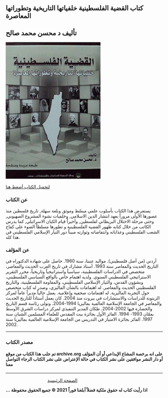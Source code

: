 ## كتاب القضية الفلسطينية خلفياتها التاريخية وتطوراتها المعاصرة
## تأليف د محسن محمد صالح
![](https://raw.githubusercontent.com/iqraa4u/iqraa4u.github.io/main/images%20(33).jpeg)

[لتحميل الكتاب أضغط هنا ](https://www.tolaitila.com/thankspage/2732#)
### عن الكتاب 
يستعرض هذا الكتاب بأسلوب علمي مبسّط وموثق وبلغة سهلة, تاريخ فلسطين منذ عصورها الأولى مروراً بعهد انتشار الدين الاسلامي, وخلفيات نشوء المشروع الصهيوني, وحتى مرحلة الاحتلال البريطاني لفلسطين, وأخيراً قيام الكيان الاسرائيلي, كما يدرس الكاتب من خلال كتابه ظهور القضية الفلسطينية و تطورها مسلطاً الضوء على كفاح الشعب الفلسطيني وعذاباته وانتفاضاته وثوارته مبيناً دور التيار الإسلامي الفلسطيني في هذا كله.
### عن المؤلف 
 أردني (من أصل فلسطيني).
 مواليد عنبتا، سنة 1960.
 حاصل على شهادة الدكتوراه في التاريخ الحديث والمعاصر سنة 1993.
 أستاذ مشارك في تاريخ العرب الحديث والمعاصر، متخصص في الدراسات الفلسطينية، سياسياً واستراتيجياً وتاريخياً، محرر التقرير الاستراتيجي الفلسطيني السنوي. ولديه اهتمام خاص بالواقع السياسي الفلسطيني، وبشؤون القدس، والتيار الإسلامي الفلسطيني، والمقاومة الفلسطينية، والتاريخ الفلسطيني الحديث والمعاصر.
 له اهتمامات بالشأن الماليزي، وصدر له كتاب متخصص حول التجربة الماليزية.
 له اهتمامات صحفية وإعلامية.
 يعمل حالياً مديراً عاماً لمركز الزيتونة للدراسات والاستشارات في بيروت منذ 2004.
 كان يعمل أستاذاً للتاريخ الحديث والمعاصر في الجامعة الإسلامية العالمية بماليزيا 1994-2004. وتولى رئاسة قسم التاريخ والحضارة فيها 2002-2004.
 طكان المدير التنفيذي لمركز دراسات الشرق الأوسط بعمّان 1993- 1994.
 الفائز الأول بجائزة بيت المقدس للعلماء المسلمين الشبان سنة 1997.
 الفائز بجائزة الامتياز في التدريس من الجامعة الإسلامية العالمية بماليزيا سنة 2002.

------

### مصدر الكتاب
#### تم جلب هذا الكتاب من موقع archive.org على انه برخصة المشاع الإبداعي أو أن المؤلف أو دار النشر موافقين على نشر الكتاب في حالة الإعتراض على نشر الكتاب الرجاء التواصل معنا

------
&nbsp; &nbsp; &nbsp; &nbsp; &nbsp; &nbsp; &nbsp; &nbsp;&nbsp;&nbsp; &nbsp; &nbsp; &nbsp; &nbsp; &nbsp; &nbsp; &nbsp; &nbsp;   [ الصفحة الرئيسية ](https://iqraa4u.me/)   

**... اذا رأيت كتاب له حقوق ملكية فضلاً أبلغنا فوراً**
**2021 © جميع الحقوق محفوظة**
